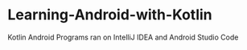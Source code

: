 # Learning-Android-with-Kotlin
Kotlin Android Programs ran on IntelliJ IDEA and Android Studio Code

